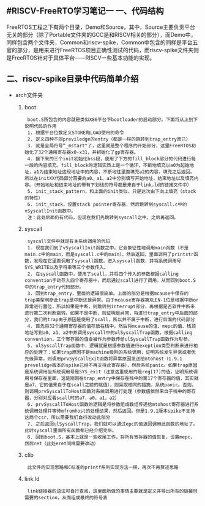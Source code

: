 #RISCV-FreeRTO学习笔记一
一、代码结构
--
FreeRTOS工程之下有两个目录，Demo和Source，其中，Source主要负责平台无关的部分（除了Portable文件夹的GCC是和RISCV相关的部分），而Demo中，同样包含两个文件夹，Common和riscv-spike，Common中包含的同样是平台五官的部分，是用来进行FreeRTOS项目正确性测试的代码，而riscv-spike文件夹则是FreeRTOS针对于具体平台——RISCV一些基本功能的实现。

二、riscv-spike目录中代码简单介绍
--
- arch文件夹
	1. boot
	
			boot.S所包含的内容就是类似X86平台下bootloader的启动部分。下面将从上到下说明代码的作用
			1. 根据平台位数定义STORE和LOAD使用的命令
			2. 定义四种不同previledge的entry（都是一样的跳转到trap_entry而已）
			3. 就是全局符号“_mstart"了，这里就是整个程序的开始部分，这里FreeRTOS初始化了32个通用寄存器x0-x31，并初始化了gp寄存器。
			4. 接下来的三个init初始化bss段，使用了下方的fill_block部分的代码进行每一段的内容填充。fill_block的逻辑实质上是一个循环，不断地填充以a0为起始地址，a1为结束地址这段地址中的内容，不断地往里面填充a2的内容，填充之后返回。所以在initXX代码部分需要向a0、a1、a2中分别填写开始地址，结束地址以及填充内容。（开始地址和结束地址的带有下划线的符号都是来自于link.ld的链接文件中）
			5. init_stack_pattern，和上面的init类似，只是这次由下向上填充（stack的特性）
			6. init_stack，设置stack pointer寄存器，然后跳转到syscall.c中的vSyscallInit函数中。
			注：此处后面仍有代码，但现在我们先跳转到syscall之中，之后再返回。
	
	2. syscall
			
			syscall文件中就是有关系统调用的代码
			1. 现在我们到了vSyscallInit函数之中，它会象征性地调用main函数（不是main.c中的main，而是syscall.c中的main），然后返回，里面调用了printstr函数，发现在它里面调用了syscall函数，进入syscall函数，并将系统调用号SYS_WRITE以及字符串等三个参数传入。
			2. 在syscall函数中，使用了scall，并将四个传入的参数根据calling convention手动存入四个寄存器中，而后通过scall进行了调用。从而回到boot.S中的trap_entry代码部分。
			3. 回到trap_entry，里面的逻辑很简单。上面的部分是根据mcause中保存的trap类型判断此trap是中断还是异常。由于mcause寄存器第XLEN-1位是根据中断or异常进行置位，所以如果是中断，则跳转到interrupt部分，再根据是否软件中断来进行第二次判断跳转。如果不是中断，则证明是异常，将进行trap_entry中后面的部分，我们的trap由于原因是使用了scall，所以并不属于中断，进行后面的代码部分
			4. 首先将32个通用寄存器的值存放在栈中，然后将mcause的值、mepc的值、栈顶地址写到a0、a1、a2中并调用syscall中的ulSyscallTrap函数，根据calling convention，三个寄存器的值会被作为参数传给ulSyscallTrap函数作为形参。
			5. ulSyscallTrap函数中，逻辑就是根据参数值进行exeption类型判断来进行相应的处理了：如果trap原因不是machine级别的系统调用，证明系统发生异常或者优先级异常，则调用prvSyscallExit函数将异常原因发送给mtohost（1.9.1 prevelidge版本的spike已经不再支持此寄存器），然后系统panic。如果trap原因是系统调用但系统调用号是SYS_exit（注意这里使用的是reg[17]的值，证明系统调用号保存在里面，这是刚刚在trap_entry中保存在栈中的第17个寄存器的值，其实就是a7，它的值来自于在scall之前的赋值），则采取相同的措施，系统panic。否则，则调用prvSyscallToHost函数对系统调用进行处理（参数值依然来自于栈中的寄存器，分别对应着scall时的a7，a0，a1，a2）
			6. prvSyscallToHost函数的逻辑是将参数组成数组传递给mtohost寄存器进行系统调用处理并等待mfromhost的处理结果，然后返回。但是1.9.1版本spike不支持这两个csr，所以需要我们自行改动此部分
			7. 之后返回ulSyscallTrap，我们就可以通过epc的值返回调用此函数的地址了。此时syscall里面所有函数都已经介绍完毕。
			8. 回到boot.S，基本上就是一些收尾工作，将所有寄存器的值恢复，设置mepc，然后ret（此处eret同样需要改动）

	3. clib
			
			此文件的实现思路和C标准的printf系列实现方法一样，再次不再赘述思路
	
	4. link.ld
			
			link链接器的语法可自行查阅，这里面所做的事情主要就是定义并导出所有的链接时需要的section，从而组成最终的符号表
			